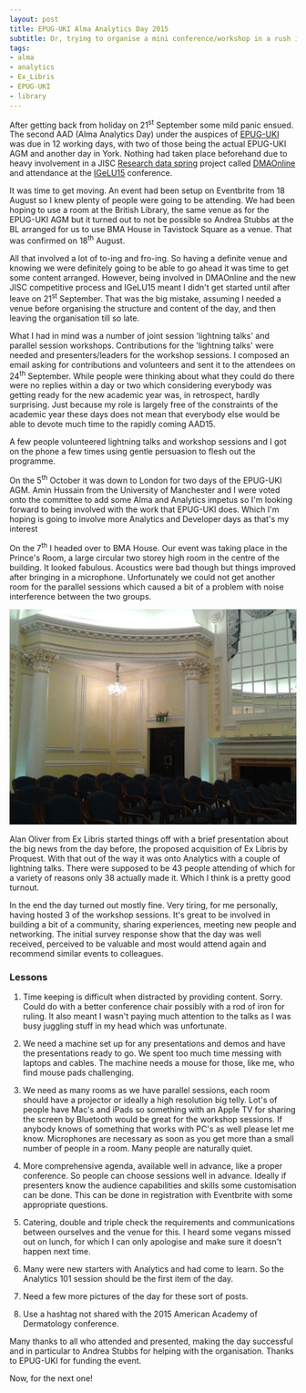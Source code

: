 ```yaml
---
layout: post
title: EPUG-UKI Alma Analytics Day 2015
subtitle: Or, trying to organise a mini conference/workshop in a rush is not wise
tags:
- alma
- analytics
- Ex_Libris
- EPUG-UKI
- library
---
```


After getting back from holiday on 21<sup>st</sup> September some mild
panic ensued. The second AAD (Alma Analytics Day) under the auspices of
[EPUG-UKI](http://www.epuguki.org/) was due in 12 working days, with two
of those being the actual EPUG-UKI AGM and another day in York. Nothing
had taken place beforehand due to heavy involvement in a JISC [Research
data spring](https://www.jisc.ac.uk/rd/projects/research-data-spring)
project called [DMAOnline](http://dmao.info) and attendance at the
[IGeLU15](http://igelu.org/conferences/2015-budapest) conference.

<!--more-->

It was time to get moving. An event had been setup on Eventbrite from
18 August so I knew plenty of people were going to be attending. We had
been hoping to use a room at the British Library, the same venue as for
the EPUG-UKI AGM but it turned out to not be possible so Andrea Stubbs
at the BL arranged for us to use BMA House in Tavistock Square as a
venue. That was confirmed on 18<sup>th</sup> August.

All that involved a lot of to-ing and fro-ing. So having a definite venue
and knowing we were definitely going to be able to go ahead it was time
to get some content arranged. However, being involved in DMAOnline and
the new JISC competitive process and IGeLU15 meant I didn't get started
until after leave on 21<sup>st</sup> September. That was the big mistake,
assuming I needed a venue before organising the structure and content
of the day, and then leaving the organisation till so late.

What I had in mind was a number of joint session 'lightning talks'
and parallel session workshops. Contributions for the 'lightning talks'
were needed and presenters/leaders for the workshop sessions. I composed
an email asking for contributions and volunteers and sent it to the
attendees on 24<sup>th</sup> September. While people were thinking
about what they could do there were no replies within a day or two which
considering everybody was getting ready for the new academic year was, in
retrospect, hardly surprising. Just because my role is largely free of the
constraints of the academic year these days does not mean that everybody
else would be able to devote much time to the rapidly coming AAD15.

A few people volunteered lightning talks and workshop sessions and I
got on the phone a few times using gentle persuasion to flesh out the
programme.

On the 5<sup>th</sup> October it was down to London for two days of
the EPUG-UKI AGM. Amin Hussain from the University of Manchester and I
were voted onto the committee to add some Alma and Analytics impetus
so I'm looking forward to being involved with the work that EPUG-UKI
does. Which I'm hoping is going to involve more Analytics and Developer
days as that's my interest

On the 7<sup>th</sup> I headed over to BMA House. Our event was taking
place in the Prince's Room, a large circular two storey high room in the
centre of the building. It looked fabulous. Acoustics were bad though
but things improved after bringing in a microphone. Unfortunately we
could not get another room for the parallel sessions which caused a bit
of a problem with noise interference between the two groups.

![The Prince's Room at BMA House](/public/images/bma_room.jpg)

Alan Oliver from Ex Libris started things off with a brief presentation
about the big news from the day before, the proposed acquisition of
Ex Libris by Proquest. With that out of the way it was onto Analytics
with a couple of lightning talks. There were supposed to be 43 people
attending of which for a variety of reasons only 38 actually made
it. Which I think is a pretty good turnout.

In the end the day turned out mostly fine. Very tiring, for me personally,
having hosted 3 of the workshop sessions. It's great to be involved in
building a bit of a community, sharing experiences, meeting new people
and networking. The initial survey response show that the day was well
received, perceived to be valuable and most would attend again and
recommend similar events to colleagues.

### Lessons

1. Time keeping is difficult when distracted by providing
content. Sorry. Could do with a better conference chair possibly with
a rod of iron for ruling. It also meant I wasn't paying much attention to
the talks as I was busy juggling stuff in my head which was unfortunate.

1. We need a machine set up for any presentations and demos and have the
presentations ready to go. We spent too much time messing with laptops
and cables. The machine needs a mouse for those, like me, who find mouse
pads challenging.

1. We need as many rooms as we have parallel sessions, each room should
have a projector or ideally a high resolution big telly. Lot's of people
have Mac's and iPads so something with an Apple TV for sharing the screen
by Bluetooth would be great for the workshop sessions. If anybody knows
of something that works with PC's as well please let me know. Microphones
are necessary as soon as you get more than a small number of people in
a room. Many people are naturally quiet.

1. More comprehensive agenda, available well in advance, like a proper
conference. So people can choose sessions well in advance. Ideally if
presenters know the audience capabilities and skills some customisation
can be done. This can be done in registration with Eventbrite with some
appropriate questions.

1. Catering, double and triple check the requirements and communications
between ourselves and the venue for this. I heard some vegans missed
out on lunch, for which I can only apologise and make sure it doesn't
happen next time.

1. Many were new starters with Analytics and had come to learn. So the
Analytics 101 session should be the first item of the day.

1. Need a few more pictures of the day for these sort of posts.

1. Use a hashtag not shared with the 2015 American Academy of Dermatology
conference.

Many thanks to all who attended and presented, making the day successful
and in particular to Andrea Stubbs for helping with the
organisation. Thanks to EPUG-UKI for funding the event.

Now, for the next one!
